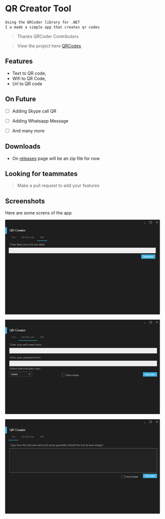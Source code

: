 ﻿# QR Creator Tool
	Using the QRCoder library for .NET
	I a made a simple app that creates qr codes
 	

> Thanks QRCoder Contributors

>View the project here
[QRCodes](https://github.com/codebude/QRCoder)

## Features 
- 	 Text to QR code,
- 	 Wifi to QR Code,
- 	 Url to QR code

## On Future 

- [ ] 	 Adding Skype call QR
- [ ] 	 Adding Whatsapp Message 
- [ ] 	 And many more


## Downloads 
- On [releases](https://github.com/BloddyRose/QRCreator/releases)  page will be an zip file for now 

## Looking for teammates 
> 	Make a pull request to add your features

## Screenshots

Here are some screns of the app 

![Screen1.Png](Pictures/Screen1.png.PNG)

![Screen2](Pictures/Screen2.PNG)

![Screen3](Pictures/Screen3.PNG)